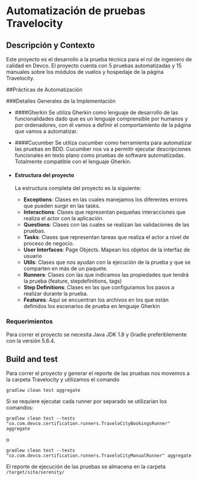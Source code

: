 # Automatización de pruebas Travelocity

## Descripción y Contexto
Este proyecto es el desarrollo a la prueba técnica para el rol de ingeniero de calidad en Devco.
El proyecto cuenta con 5 pruebas automatizadas y 15 manuales sobre los módulos de vuelos y hospedaje de la página Travelocity.

##Prácticas de Automatización

###Detalles Generales de la Implementación

* ####Gherkin
  Se utiliza Gherkin como lenguaje de desarrollo de las funcionalidades dado que es un lenguaje comprensible por humanos y por ordenadores, con él vamos a definir el comportamiento de la página que vamos a automatizar.

* ####Cucumber
  Se utiliza cucumber como herramienta para automatizar las pruebas en BDD. Cucumber nos va a permitir ejecutar descripciones funcionales en texto plano como pruebas de software automatizadas. Totalmente compatible con el lenguaje Gherkin.

* #### Estructura del proyecto
  La estructura completa del proyecto es la siguiente:

    * **Exceptions**: Clases en las cuales manejamos los diferentes errores que pueden surgir en las tasks.
    * **Interactions**: Clases que representan pequeñas interacciones que realiza el actor con la aplicación.
    * **Questions**: Clases con las cuales se realizan las validaciones de las pruebas.
    * **Tasks**: Clases que representan tareas que realiza el actor a nivel de proceso de negocio.
    * **User Interfaces**: Page Objects. Mapean los objetos de la interfaz de usuario
    * **Utils**: Clases que nos ayudan con la ejecución de la prueba y que se comparten en más de un paquete.
    * **Runners**: Clases con las que indicamos las propiedades que tendrá la prueba (feature, stepdefinitions, tags)
    * **Step Definitions**: Clases en las que configuramos los pasos a realizar durante la prueba.
    * **Features**: Aquí se encuentran los archivos en los que están definidos los escenarios de prueba en lenguaje Gherkin
    
### Requerimientos

Para correr el proyecto se necesita Java JDK 1.8 y Gradle preferiblemente con la versión 5.6.4.

## Build and test
Para correr el proyecto y generar el reporte de las pruebas nos movemos a la carpeta Travelocity y utilizamos el comando

    gradlew clean test aggregate

Si se requiere ejecutar cada runner por separado se utilizarían los comandos:

    gradlew clean test --tests "co.com.devco.certification.runners.TraveloCityBookingsRunner" aggregate

o

    gradlew clean test --tests "co.com.devco.certification.runners.TraveloCityManualRunner" aggregate

El reporte de ejecución de las pruebas se almacena en la carpeta `/target/site/serenity/`
